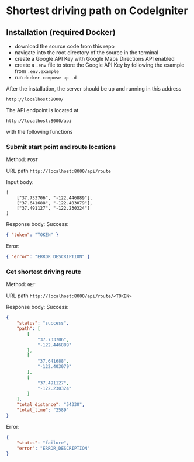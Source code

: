 # Shortest driving path on CodeIgniter

## Installation (required Docker)
 - download the source code from this repo
 - navigate into the root directory of the source in the terminal
 - create a Google API Key with Google Maps Directions API enabled
 - create a ``` .env ``` file to store the Google API Key by following the example from ``` .env.example ```
 - run ``` docker-compose up -d ```

After the installation, the server should be up and running in this address
```
http://localhost:8000/
```

The API endpoint is located at
```
http://localhost:8000/api
```
with the following functions

### Submit start point and route locations
Method: ```POST```

URL path ```http://localhost:8000/api/route```

Input body:
```
[
	["37.733706", "-122.446889"],
	["37.641688", "-122.403079"],
	["37.491127", "-122.230324"]
]
```

Response body:
Success:
```json
{ "token": "TOKEN" }
```

Error:
```json
{ "error": "ERROR_DESCRIPTION" }
```

### Get shortest driving route
Method: ```GET```

URL path ```http://localhost:8000/api/route/<TOKEN>```

Response body:
Success:
```json
{
    "status": "success",
    "path": [
        [
            "37.733706",
            "-122.446889"
        ],
        [
            "37.641688",
            "-122.403079"
        ],
        [
            "37.491127",
            "-122.230324"
        ]
    ],
    "total_distance": "54330",
    "total_time": "2589"
}
```

Error:
```json
{
	"status": "failure",
	"error": "ERROR_DESCRIPTION"
}
```
